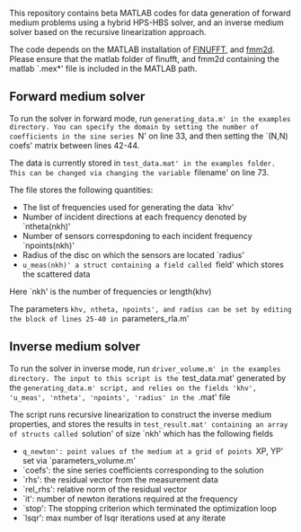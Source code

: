 This repository contains beta MATLAB codes for data generation of 
forward medium problems using a hybrid HPS-HBS solver, 
and an inverse medium solver based on the recursive linearization
approach. 

The code depends on the MATLAB installation of
[FINUFFT](https://github.com/flatironinstitute/finufft.git), and
[fmm2d](https://github.com/flatironinstitute/fmm2d.git). 
Please ensure that the matlab folder of finufft, and fmm2d containing the matlab `.mex*' 
file is included in the MATLAB path.

Forward medium solver
----------------------------
To run the solver in forward mode, run `generating_data.m' in
the examples directory. You can specify the domain by setting the number
of coefficients in the sine series `N' on line 33, and then setting the 
`(N,N) coefs' matrix between lines 42-44. 

The data is currently stored in `test_data.mat' in the examples folder.
This can be changed via changing the variable `filename' on line 73. 

The file stores the following quantities:
* The list of frequencies used for generating the data `khv'
* Number of incident directions at each frequency denoted by
  `ntheta(nkh)'
* Number of sensors correspdoning to each incident frequency
  `npoints(nkh)'
* Radius of the disc on which the sensors are located `radius'
* `u_meas(nkh)' a struct containing a field called `field' which
  stores the scattered data 

Here `nkh' is the number of frequencies or length(khv)

The parameters `khv, ntheta, npoints', and radius can be set by editing
the block of lines 25-40 in `parameters_rla.m'


Inverse medium solver
----------------------------
To run the solver in inverse mode, run `driver_volume.m' in the examples
directory. The input to this script is the `test_data.mat' generated
by the `generating_data.m' script, and relies on the fields
'khv', 'u_meas', 'ntheta', 'npoints', 'radius' in the `.mat' file

The script runs recursive linearization to construct the inverse
medium properties, and stores the results in `test_result.mat'
containing an array of structs called `solution' of size `nkh'
which has the following fields

* `q_newton': point values of the medium at a grid of points `XP, YP'
  set via `parameters_volume.m'
* `coefs': the sine series coefficients corresponding to the solution
* `rhs': the residual vector from the measurement data
* `rel_rhs': relative norm of the residual vector
* `it': number of newton iterations required at the frequency
* `stop': The stopping criterion which terminated the optimization loop
* `lsqr': max number of lsqr iterations used at any iterate

